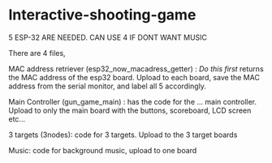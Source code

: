 

# Interactive-shooting-game



5 ESP-32 ARE NEEDED. CAN USE 4 IF DONT WANT MUSIC

There are 4 files,

MAC address retriever (esp32_now_macadress_getter) : *Do this first* returns the MAC address of the esp32 board. Upload to each board, save the MAC address from the serial monitor, and label all 5 accordingly.

Main Controller (gun_game_main) : has the code for the ... main controller. Upload to only the main board with the buttons, scoreboard, LCD screen etc...

3 targets (3nodes): code for 3 targets. Upload to the 3 target boards

Music: code for background music, upload to one board

